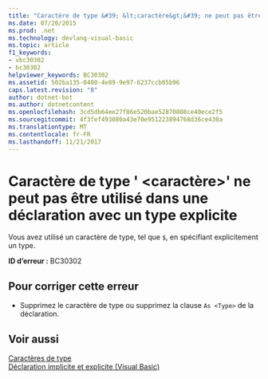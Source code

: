 ```yaml
---
title: "Caractère de type &#39; &lt;caractère&gt;&#39; ne peut pas être utilisé dans une déclaration avec un type explicite"
ms.date: 07/20/2015
ms.prod: .net
ms.technology: devlang-visual-basic
ms.topic: article
f1_keywords:
- vbc30302
- bc30302
helpviewer_keywords: BC30302
ms.assetid: 502ba135-0400-4e89-9e97-6237ccb05b96
caps.latest.revision: "8"
author: dotnet-bot
ms.author: dotnetcontent
ms.openlocfilehash: 3cd5db64ee27f86e520bae52870808ce40ece2f5
ms.sourcegitcommit: 4f3fef493080a43e70e951223894768d36ce430a
ms.translationtype: MT
ms.contentlocale: fr-FR
ms.lasthandoff: 11/21/2017
---
```

# <a name="type-character-39ltcharactergt39-cannot-be-used-in-a-declaration-with-an-explicit-type"></a>Caractère de type &#39; &lt;caractère&gt;&#39; ne peut pas être utilisé dans une déclaration avec un type explicite
Vous avez utilisé un caractère de type, tel que `$`, en spécifiant explicitement un type.  
  
 **ID d’erreur :** BC30302  
  
## <a name="to-correct-this-error"></a>Pour corriger cette erreur  
  
-   Supprimez le caractère de type ou supprimez la clause `As <Type>` de la déclaration.  
  
## <a name="see-also"></a>Voir aussi  
 [Caractères de type](../../visual-basic/programming-guide/language-features/data-types/type-characters.md)  
 [Déclaration implicite et explicite (Visual Basic)](http://msdn.microsoft.com/en-us/7260dafd-c1d5-46fc-98bf-2ea0fb94996c)
